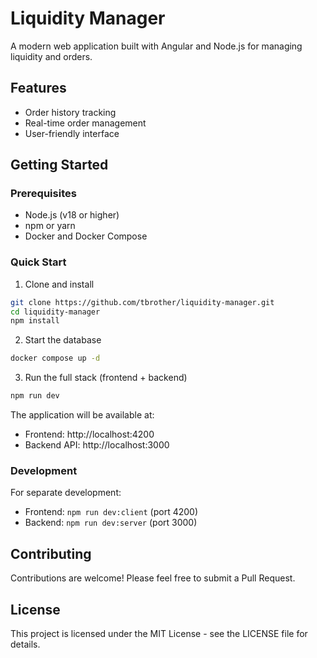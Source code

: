 # Liquidity Manager

A modern web application built with Angular and Node.js for managing liquidity and orders.

## Features

- Order history tracking
- Real-time order management
- User-friendly interface

## Getting Started

### Prerequisites

- Node.js (v18 or higher)
- npm or yarn
- Docker and Docker Compose

### Quick Start

1. Clone and install
```bash
git clone https://github.com/tbrother/liquidity-manager.git
cd liquidity-manager
npm install
```

2. Start the database
```bash
docker compose up -d
```

3. Run the full stack (frontend + backend)
```bash
npm run dev
```

The application will be available at:
- Frontend: http://localhost:4200
- Backend API: http://localhost:3000

### Development

For separate development:
- Frontend: `npm run dev:client` (port 4200)
- Backend: `npm run dev:server` (port 3000)

## Contributing

Contributions are welcome! Please feel free to submit a Pull Request.

## License

This project is licensed under the MIT License - see the LICENSE file for details. 

